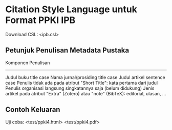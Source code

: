 # Citation Style Language untuk Format PPKI IPB

Download CSL: <ipb.csl>

## Petunjuk Penulisan Metadata Pustaka

Komponen                Penulisan
---------               ----------
Judul buku              title case
Nama jurnal/prosiding   title case
Judul artikel           sentence case
Penulis tidak ada       pada atribut "Short Title": kata pertama dari judul
Penulis organisasi      langsung singkatannya saja (belum didukung)
Jenis artikel           pada atribut "Extra" (Zotero) atau "note" (BibTeX): editorial, ulasan, ...

## Contoh Keluaran

Uji coba: <test/ppki4.html> <test/ppki4.pdf>
